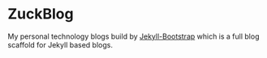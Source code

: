 ZuckBlog
========

My personal technology blogs build by [Jekyll-Bootstrap](http://jekyllbootstrap.com/) which is a full blog scaffold for Jekyll based blogs. 
